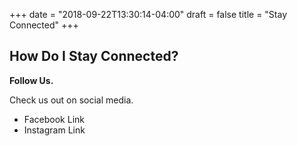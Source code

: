 +++
date = "2018-09-22T13:30:14-04:00"
draft = false
title = "Stay Connected"
+++
## How Do I Stay Connected?

**Follow Us.**

Check us out on social media.

 - Facebook Link
 - Instagram Link
 
  